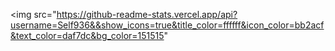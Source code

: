<img src="https://github-readme-stats.vercel.app/api?username=Self936&&show_icons=true&title_color=ffffff&icon_color=bb2acf&text_color=daf7dc&bg_color=151515"
